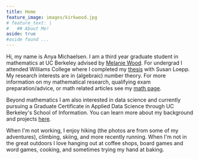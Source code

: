 ```yaml
---
title: Home
feature_image: images/kirkwood.jpg 
# feature_text: |
#   ## About Me!
aside: true
#aside found ...
---
```


Hi, my name is Anya Michaelsen. I am a third year graduate student in mathematics at UC Berkeley advised by [Melanie Wood](http://people.math.harvard.edu/~mmwood/).
For undergrad I attended Williams College where I completed my [thesis](https://arxiv.org/abs/1811.07675) with Susan Loepp.
My research interests are in (algebraic) number theory. For more information on my mathematical research, qualifying exam preparation/advice, or math related articles see my [math page](/math).

Beyond mathematics I am also interested in data science and currently pursuing a Graduate Certificate in Applied Data Science through UC Berkeley's School of Information. You can learn more about my background and projects [here](/datascience).

When I'm not working, I enjoy hiking (the photos are from some of my adventures), climbing, skiing, and more recently running. When I'm not in the great outdoors I love hanging out at coffee shops, board games and word games, cooking, and sometimes trying my hand at baking. 


